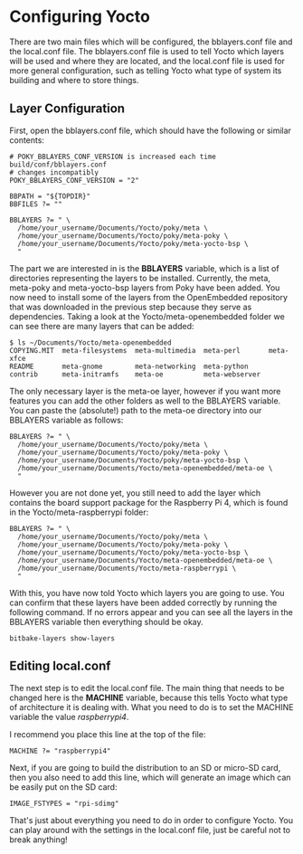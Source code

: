 # Configuring Yocto

There are two main files which will be configured, the bblayers.conf file and the local.conf file. The bblayers.conf file is used to tell Yocto which layers will be used and where they are located, and the local.conf file is used for more general configuration, such as telling Yocto what type of system its building and where to store things.

## Layer Configuration

First, open the bblayers.conf file, which should have the following or similar contents:

    # POKY_BBLAYERS_CONF_VERSION is increased each time build/conf/bblayers.conf
    # changes incompatibly
    POKY_BBLAYERS_CONF_VERSION = "2"

    BBPATH = "${TOPDIR}"
    BBFILES ?= ""

    BBLAYERS ?= " \
      /home/your_username/Documents/Yocto/poky/meta \
      /home/your_username/Documents/Yocto/poky/meta-poky \
      /home/your_username/Documents/Yocto/poky/meta-yocto-bsp \
      "

The part we are interested in is the **BBLAYERS** variable, which is a list of directories representing the layers to be installed. Currently, the meta, meta-poky and meta-yocto-bsp layers from Poky have been added. You now need to install some of the layers from the OpenEmbedded repository that was downloaded in the previous step because they serve as dependencies. Taking a look at the Yocto/meta-openembedded folder we can see there are many layers that can be added:

    $ ls ~/Documents/Yocto/meta-openembedded
    COPYING.MIT  meta-filesystems  meta-multimedia  meta-perl       meta-xfce
    README       meta-gnome        meta-networking  meta-python
    contrib      meta-initramfs    meta-oe          meta-webserver

The only necessary layer is the meta-oe layer, however if you want more features you can add the other folders as well to the BBLAYERS variable. You can paste the (absolute!) path to the meta-oe directory into our BBLAYERS variable as follows:

    BBLAYERS ?= " \
      /home/your_username/Documents/Yocto/poky/meta \
      /home/your_username/Documents/Yocto/poky/meta-poky \
      /home/your_username/Documents/Yocto/poky/meta-yocto-bsp \
      /home/your_username/Documents/Yocto/meta-openembedded/meta-oe \
      "

However you are not done yet, you still need to add the layer which contains the board support package for the Raspberry Pi 4, which is found in the Yocto/meta-raspberrypi folder:

    BBLAYERS ?= " \
      /home/your_username/Documents/Yocto/poky/meta \
      /home/your_username/Documents/Yocto/poky/meta-poky \
      /home/your_username/Documents/Yocto/poky/meta-yocto-bsp \
      /home/your_username/Documents/Yocto/meta-openembedded/meta-oe \
      /home/your_username/Documents/Yocto/meta-raspberrypi \
      "

With this, you have now told Yocto which layers you are going to use. You can confirm that these layers have been added correctly by running the following command. If no errors appear and you can see all the layers in the BBLAYERS variable then everything should be okay.

    bitbake-layers show-layers

## Editing local.conf

The next step is to edit the local.conf file. The main thing that needs to be changed here is the **MACHINE** variable, because this tells Yocto what type of architecture it is dealing with. What you need to do is to set the MACHINE variable the value *raspberrypi4*.

I recommend you place this line at the top of the file:

    MACHINE ?= "raspberrypi4"

Next, if you are going to build the distribution to an SD or micro-SD card, then you also need to add this line, which will generate an image which can be easily put on the SD card:

    IMAGE_FSTYPES = "rpi-sdimg"

That's just about everything you need to do in order to configure Yocto. You can play around with the settings in the local.conf file, just be careful not to break anything!